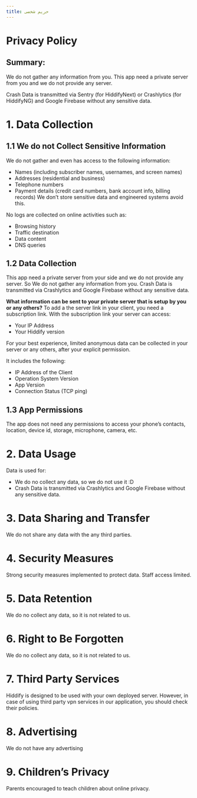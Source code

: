 ```yaml
---
title: حریم شخصی
---
```


# Privacy Policy

## Summary:

We do not gather any information from you. This app need a private server from you and we do not provide any server.

Crash Data is transmitted via Sentry (for HiddifyNext) or Crashlytics (for HiddifyNG) and Google Firebase without any sensitive data.

# 1. Data Collection

## 1.1 We do not Collect Sensitive Information

We do not gather and even has access to the following information:

- Names (including subscriber names, usernames, and screen names)
- Addresses (residential and business)
- Telephone numbers
- Payment details (credit card numbers, bank account info, billing records)
  We don’t store sensitive data and engineered systems avoid this.

No logs are collected on online activities such as:

- Browsing history
- Traffic destination
- Data content
- DNS queries

## 1.2 Data Collection

This app need a private server from your side and we do not provide any server. So We do not gather any information from you.
Crash Data is transmitted via Crashlytics and Google Firebase without any sensitive data.

**What information can be sent to your private server that is setup by you or any others?**
To add a the server link in your client, you need a subscription link. With the subscription link your server can access:

- Your IP Address
- Your Hiddify version

For your best experience, limited anonymous data can be collected in your server or any others, after your explicit permission.

It includes the following:

- IP Address of the Client
- Operation System Version
- App Version
- Connection Status (TCP ping)

## 1.3 App Permissions

The app does not need any permissions to access your phone’s contacts, location, device id, storage, microphone, camera, etc.

# 2. Data Usage

Data is used for:

- We do no collect any data, so we do not use it :D
- Crash Data is transmitted via Crashlytics and Google Firebase without any sensitive data.

# 3. Data Sharing and Transfer

We do not share any data with the any third parties.

# 4. Security Measures

Strong security measures implemented to protect data. Staff access limited.

# 5. Data Retention

We do no collect any data, so it is not related to us.

# 6. Right to Be Forgotten

We do no collect any data, so it is not related to us.

# 7. Third Party Services

Hiddify is designed to be used with your own deployed server. However, in case of using third party vpn services in our application, you should check their policies.

# 8. Advertising

We do not have any advertising

# 9. Children’s Privacy

Parents encouraged to teach children about online privacy.